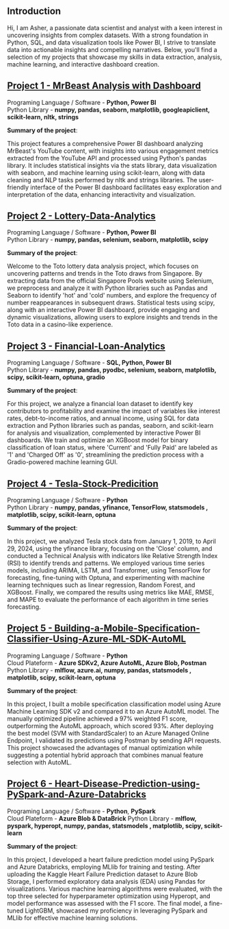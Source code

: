## Introduction

Hi, I am Asher, a passionate data scientist and analyst with a keen interest in uncovering insights from complex datasets. With a strong foundation in Python, SQL, and data visualization tools like Power BI, I strive to translate data into actionable insights and compelling narratives. Below, you'll find a selection of my projects that showcase my skills in data extraction, analysis, machine learning, and interactive dashboard creation.

##  [Project 1 - MrBeast Analysis with Dashboard](https://github.com/AsherTeo/MR-Beast-Data-Analytics)

Programing Language / Software - **Python, Power BI** \
Python Library - **numpy, pandas, seaborn, matplotlib, googleapiclient, scikit-learn, nltk,  strings**

**Summary of the project**:

This project features a comprehensive Power BI dashboard analyzing MrBeast's YouTube content, with insights into various engagement metrics extracted from the YouTube API and processed using Python's pandas library. It includes statistical insights via the stats library, data visualization with seaborn, and machine learning using scikit-learn, along with data cleaning and NLP tasks performed by nltk and strings libraries. The user-friendly interface of the Power BI dashboard facilitates easy exploration and interpretation of the data, enhancing interactivity and visualization.

##  [Project 2 - Lottery-Data-Analytics](https://github.com/AsherTeo/Lottery-Data-Analytics)

Programing Language / Software - **Python, Power BI** \
Python Library - **numpy, pandas, selenium, seaborn, matplotlib, scipy**

**Summary of the project**:

Welcome to the Toto lottery data analysis project, which focuses on uncovering patterns and trends in the Toto draws from Singapore. By extracting data from the official Singapore Pools website using Selenium, we preprocess and analyze it with Python libraries such as Pandas and Seaborn to identify 'hot' and 'cold' numbers, and explore the frequency of number reappearances in subsequent draws. Statistical tests using scipy, along with an interactive Power BI dashboard, provide engaging and dynamic visualizations, allowing users to explore insights and trends in the Toto data in a casino-like experience.

##  [Project 3 - Financial-Loan-Analytics](https://github.com/AsherTeo/Financial-Loan-Analytics)

Programing Language / Software - **SQL, Python, Power BI** \
Python Library - **numpy, pandas, pyodbc, selenium, seaborn, matplotlib, scipy,  scikit-learn, optuna, gradio**

**Summary of the project**:

For this project, we analyze a financial loan dataset to identify key contributors to profitability and examine the impact of variables like interest rates, debt-to-income ratios, and annual income, using SQL for data extraction and Python libraries such as pandas, seaborn, and scikit-learn for analysis and visualization, complemented by interactive Power BI dashboards. We train and optimize an XGBoost model for binary classification of loan status, where 'Current' and 'Fully Paid' are labeled as '1' and 'Charged Off' as '0', streamlining the prediction process with a Gradio-powered machine learning GUI.

##  [Project 4 - Tesla-Stock-Predicition](https://github.com/AsherTeo/Tesla-Stock-Predicition)

Programing Language / Software - **Python** \
Python Library - **numpy, pandas, yfinance, TensorFlow, statsmodels , matplotlib, scipy, scikit-learn,  optuna**

**Summary of the project**:

In this project, we analyzed Tesla stock data from January 1, 2019, to April 29, 2024, using the yfinance library, focusing on the 'Close' column, and conducted a Technical Analysis with indicators like Relative Strength Index (RSI) to identify trends and patterns. We employed various time series models, including ARIMA, LSTM, and Transformer, using TensorFlow for forecasting, fine-tuning with Optuna, and experimenting with machine learning techniques such as linear regression, Random Forest, and XGBoost. Finally, we compared the results using metrics like MAE, RMSE, and MAPE to evaluate the performance of each algorithm in time series forecasting.

##  [Project 5 - Building-a-Mobile-Specification-Classifier-Using-Azure-ML-SDK-AutoML](https://github.com/AsherTeo/Building-a-Mobile-Specification-Classifier-Using-Azure-ML-SDK-AutoML)

Programing Language / Software - **Python** \
Cloud Plateform - **Azure SDKv2, Azure AutoML, Azure Blob, Postman**
Python Library - **mlflow, azure.ai, numpy, pandas, statsmodels , matplotlib, scipy, scikit-learn,  optuna**

**Summary of the project**:

In this project, I built a mobile specification classification model using Azure Machine Learning SDK v2 and compared it to an Azure AutoML model. The manually optimized pipeline achieved a 97% weighted F1 score, outperforming the AutoML approach, which scored 93%. After deploying the best model (SVM with StandardScaler) to an Azure Managed Online Endpoint, I validated its predictions using Postman by sending API requests. This project showcased the advantages of manual optimization while suggesting a potential hybrid approach that combines manual feature selection with AutoML.

##  [Project 6 - Heart-Disease-Prediction-using-PySpark-and-Azure-Databricks](https://github.com/AsherTeo/Heart-Disease-Prediction-using-PySpark-and-Azure-Databricks/tree/main)

Programing Language / Software - **Python**, **PySpark** \
Cloud Plateform - **Azure Blob & DataBrick**
Python Library - **mlflow, pyspark, hyperopt, numpy, pandas, statsmodels , matplotlib, scipy, scikit-learn**

**Summary of the project**:

In this project, I developed a heart failure prediction model using PySpark and Azure Databricks, employing MLlib for training and testing. After uploading the Kaggle Heart Failure Prediction dataset to Azure Blob Storage, I performed exploratory data analysis (EDA) using Pandas for visualizations. Various machine learning algorithms were evaluated, with the top three selected for hyperparameter optimization using Hyperopt, and model performance was assessed with the F1 score. The final model, a fine-tuned LightGBM, showcased my proficiency in leveraging PySpark and MLlib for effective machine learning solutions.

